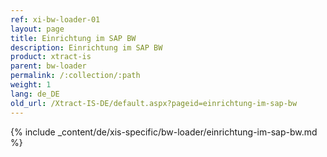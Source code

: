 ```yaml
---
ref: xi-bw-loader-01
layout: page
title: Einrichtung im SAP BW
description: Einrichtung im SAP BW
product: xtract-is
parent: bw-loader
permalink: /:collection/:path
weight: 1
lang: de_DE
old_url: /Xtract-IS-DE/default.aspx?pageid=einrichtung-im-sap-bw
---
```

{% include _content/de/xis-specific/bw-loader/einrichtung-im-sap-bw.md %}
